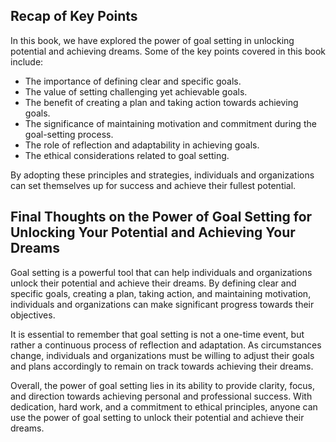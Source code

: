 
Recap of Key Points
-------------------

In this book, we have explored the power of goal setting in unlocking potential and achieving dreams. Some of the key points covered in this book include:

* The importance of defining clear and specific goals.
* The value of setting challenging yet achievable goals.
* The benefit of creating a plan and taking action towards achieving goals.
* The significance of maintaining motivation and commitment during the goal-setting process.
* The role of reflection and adaptability in achieving goals.
* The ethical considerations related to goal setting.

By adopting these principles and strategies, individuals and organizations can set themselves up for success and achieve their fullest potential.

Final Thoughts on the Power of Goal Setting for Unlocking Your Potential and Achieving Your Dreams
--------------------------------------------------------------------------------------------------

Goal setting is a powerful tool that can help individuals and organizations unlock their potential and achieve their dreams. By defining clear and specific goals, creating a plan, taking action, and maintaining motivation, individuals and organizations can make significant progress towards their objectives.

It is essential to remember that goal setting is not a one-time event, but rather a continuous process of reflection and adaptation. As circumstances change, individuals and organizations must be willing to adjust their goals and plans accordingly to remain on track towards achieving their dreams.

Overall, the power of goal setting lies in its ability to provide clarity, focus, and direction towards achieving personal and professional success. With dedication, hard work, and a commitment to ethical principles, anyone can use the power of goal setting to unlock their potential and achieve their dreams.